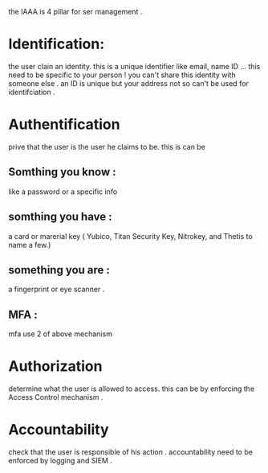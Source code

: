 the IAAA is 4 pillar for ser management . 

# Identification: 

the user clain an identity. this is a unique identifier like email, name ID ... 
this need to be specific to your person ! you can't share this identity with someone else . an ID is unique but your address not so can't be used for identifciation .

# Authentification

prive that the user is the user he claims to be. 
this is can be 

## Somthing you know :
like a password or a specific info 

## somthing you have : 
a card or marerial key ( Yubico, Titan Security Key, Nitrokey, and Thetis to name a few.)

## something you are :

a fingerprint or eye scanner .

## MFA : 

mfa use 2 of above mechanism 

# Authorization

determine what the user is allowed to access. this can be by enforcing the Access Control mechanism .  
  
# Accountability 

check that the user is responsible of his action .
accountability need to be enforced by logging and SIEM . 